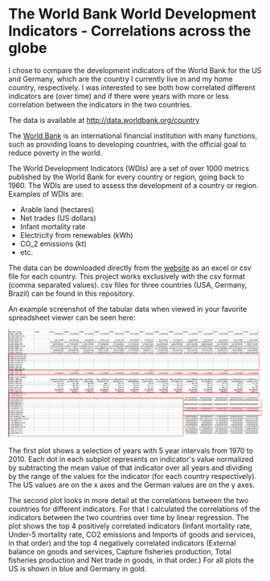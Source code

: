 # The World Bank World Development Indicators - Correlations across the globe

I chose to compare the development indicators of the World Bank for the US and Germany, which are the country I currently live in and my home country, respectively. I was interested to see both how correlated different indicators are (over time) and if there were years with more or less correlation between the indicators in the two countries.

The data is available at http://data.worldbank.org/country

The [World Bank](https://en.wikipedia.org/wiki/World_Bank) is an international financial institution with many functions, such as providing loans to developing countries, with the official goal to reduce poverty in the world.

The World Development Indicators (WDIs) are a set of over 1000 metrics published by the World Bank for every country or region, going back to 1960. The WDIs are used to assess the development of a country or region. Examples of WDIs are:

* Arable land (hectares)
* Net trades (US dollars)
* Infant mortality rate
* Electricity from renewables (kWh)
* CO_2 emissions (kt)
* etc.

The data can be downloaded directly from the [website](http://data.worldbank.org/country) as an excel or csv file for each country. This project works exclusively with the csv format (comma separated values). csv files for three countries (USA, Germany, Brazil) can be found in this repository. 

An example screenshot of the tabular data when viewed in your favorite spreadsheet viewer can be seen here:

![The data](images/data_screenshot.png)

The first plot shows a selection of years with 5 year intervals from 1970 to 2010. Each dot in each subplot represents on indicator's value normalized by subtracting the mean value of that indicator over all years and dividing by the range of the values for the indicator (for each country respectively). The US values are on the x axes and the German values are on the y axes. 

The second plot looks in more detail at the correlations between the two countries for different indicators. For that I calculated the correlations of the indicators between the two countries over time by linear regression. The plot shows the top 4 positively correlated indicators (Infant mortality rate, Under-5 mortality rate, CO2 emissions and Imports of goods and services, in that order) and the top 4 negatively correlated indicators (External balance on goods and services, Capture fisheries production, Total fisheries production and Net trade in goods, in that order.) For all plots the US is shown in blue and Germany in gold.
